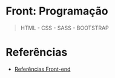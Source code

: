 # Front: Programação

> HTML - CSS - SASS - BOOTSTRAP

# Referências

- [Referências Front-end](https://www.notion.so/Refer-ncias-Front-end-135d4881b9ab41f2b24fe25aafe2205d)
